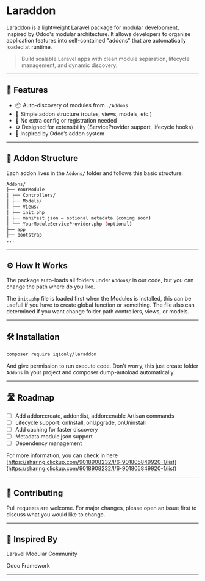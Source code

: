 # Laraddon

Laraddon is a lightweight Laravel package for modular development, inspired by Odoo's modular architecture. It allows developers to organize application features into self-contained "addons" that are automatically loaded at runtime.

> Build scalable Laravel apps with clean module separation, lifecycle management, and dynamic discovery.

---

## 🚀 Features

- 📦 Auto-discovery of modules from `./Addons`
- 🧩 Simple addon structure (routes, views, models, etc.)
- 🔌 No extra config or registration needed
- ⚙️ Designed for extensibility (ServiceProvider support, lifecycle hooks)
- 🎯 Inspired by Odoo’s addon system

---

## 📁 Addon Structure

Each addon lives in the `Addons/` folder and follows this basic structure:
```bash
Addons/
├── YourModule
│ ├── Controllers/
│ ├── Models/
│ ├── Views/
│ ├── init.php
│ ├── manifest.json ← optional metadata (coming soon)
│ └── YourModuleServiceProvider.php (optional)
├── app
├── bootstrap
...
```

---

## ⚙️ How It Works

The package auto-loads all folders under `Addons/` in our code, but you can change the path where do you like.

The `init.php` file is loaded first when the Modules is installed, this can be usefull if you have to create global function or something. The file also can determined if you want change folder path controllers, views, or models.

---

## 🛠 Installation

```bash
composer require iqionly/laraddon
```
And give permission to run execute code. Don't worry, this just create folder `Addons` in your project and composer dump-autoload automatically

---

## 🛣 Roadmap

- [ ] Add addon:create, addon:list, addon:enable Artisan commands
- [ ] Lifecycle support: onInstall, onUpgrade, onUninstall
- [ ] Add caching for faster discovery
- [ ] Metadata module.json support
- [ ] Dependency management

For more information, you can check in here [https://sharing.clickup.com/9018908232/l/6-901805849920-1/list](https://sharing.clickup.com/9018908232/l/6-901805849920-1/list)

---

## 🤝 Contributing

Pull requests are welcome. For major changes, please open an issue first to discuss what you would like to change.

---

## 👏 Inspired By

Laravel Modular Community

Odoo Framework

---